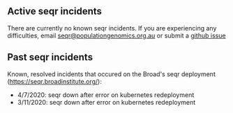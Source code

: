 ## Active seqr incidents

There are currently no known seqr incidents. 
If you are experiencing any difficulties, email seqr@populationgenomics.org.au or submit a [github issue](https://github.com/broadinstitute/seqr/issues)

## Past seqr incidents

Known, resolved incidents that occured on the Broad's seqr deployment (https://seqr.broadinstitute.org/): 
- 4/7/2020: seqr down after error on kubernetes redeployment
- 3/11/2020: seqr down after error on kubernetes redeployment
